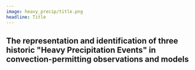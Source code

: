 ```yaml
---
image: heavy_precip/title.png
headline: Title
---
```


## The representation and identification of three historic "Heavy Precipitation Events" in convection-permitting observations and models
